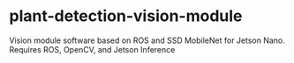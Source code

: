 # plant-detection-vision-module
Vision module software based on ROS and SSD MobileNet for Jetson Nano. Requires ROS, OpenCV, and Jetson Inference
